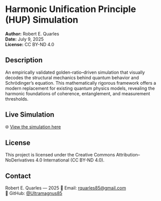 # Harmonic Unification Principle (HUP) Simulation  
**Author:** Robert E. Quarles  
**Date:** July 9, 2025  
**License:** CC BY-ND 4.0

## Description  
An empirically validated golden-ratio–driven simulation that visually decodes the structural mechanics behind quantum behavior and Schrödinger’s equation. This mathematically rigorous framework offers a modern replacement for existing quantum physics models, revealing the harmonic foundations of coherence, entanglement, and measurement thresholds.

## Live Simulation  
🌐 [View the simulation here](https://Ultramagnus85.github.io/HUP-Simulation)  

## License  
This project is licensed under the Creative Commons Attribution–NoDerivatives 4.0 International (CC BY-ND 4.0).

## Contact  
Robert E. Quarles — 2025
📧 Email: rquarles85@gmail.com  
🔗 GitHub: [@Ultramagnus85](https://github.com/Ultramagnus85)

